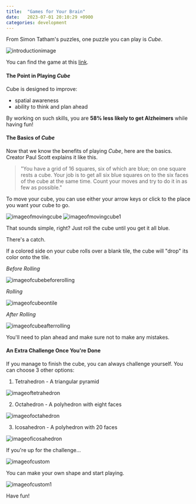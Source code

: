 ```yaml
---
title:  "Games for Your Brain"
date:   2023-07-01 20:10:29 +0900
categories: development
---
```


From Simon Tatham's puzzles, one puzzle you can play is *Cube*.

![introductionimage](https://res.cloudinary.com/dw2lty0io/image/upload/v1688201422/introimage_dhu7sh.png)

You can find the game at this [link](https://www.chiark.greenend.org.uk/~sgtatham/puzzles/js/cube.html).

#### The Point in Playing *Cube*

Cube is designed to improve:

- spatial awareness
- ability to think and plan ahead

By working on such skills, you are **58% less likely to get Alzheimers** while having fun!

#### The Basics of *Cube*

Now that we know the benefits of playing *Cube*, here are the basics. Creator Paul Scott explains it like this.

> "You have a grid of 16 squares, six of which are blue; on one square rests a cube. Your job is to get all six blue squares on to the six faces of the cube at the same time. Count your moves and try to do it in as few as possible."

To move your cube, you can use either your arrow keys or click to the place you want your cube to go.

![imageofmovingcube](https://res.cloudinary.com/dw2lty0io/image/upload/v1688201422/imageofmovingcube_az0brl.png)
![imageofmovingcube1](https://res.cloudinary.com/dw2lty0io/image/upload/v1688201422/imageofmovingcube1_b0kr4f.png)

That sounds simple, right? Just roll the cube until you get it all blue.

There's a catch.

If a colored side on your cube rolls over a blank tile, the cube will "drop" its color onto the tile.

*Before Rolling*

![imageofcubebeforerolling](https://res.cloudinary.com/dw2lty0io/image/upload/v1688201753/1_ej5vqg.png)

*Rolling*

![imageofcubeontile](https://res.cloudinary.com/dw2lty0io/image/upload/v1688201753/2_kgwwda.png)

*After Rolling*

![imageofcubeafterrolling](https://res.cloudinary.com/dw2lty0io/image/upload/v1688201753/3_bypgyn.png)

You'll need to plan ahead and make sure not to make any mistakes.

#### An Extra Challenge Once You're Done

If you manage to finish the cube, you can always challenge yourself. You can choose 3 other options:

1. Tetrahedron - A triangular pyramid

![imageoftetrahedron](https://res.cloudinary.com/dw2lty0io/image/upload/v1688202028/1.1_wqluu1.png)

2. Octahedron - A polyhedron with eight faces

![imageofoctahedron](https://res.cloudinary.com/dw2lty0io/image/upload/v1688202028/1.2_j3f2hg.png)

3. Icosahedron - A polyhedron with 20 faces

![imageoficosahedron](https://res.cloudinary.com/dw2lty0io/image/upload/v1688202028/1.3_n4k4pl.png)

If you're up for the challenge...

![imageofcustom](https://res.cloudinary.com/dw2lty0io/image/upload/v1688202294/1_zgzbmt.png)

You can make your own shape and start playing.

![imageofcustom1](https://res.cloudinary.com/dw2lty0io/image/upload/v1688202284/2_pepga4.png)

Have fun!
